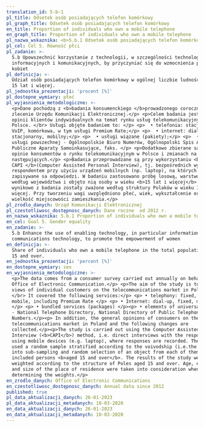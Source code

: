 ```yaml
---
translation_id: 5-b-1
pl_title: Odsetek osób posiadających telefon komórkowy
pl_graph_title: Odsetek osób posiadających telefon komórkowy
en_title: Proportion of individuals who own a mobile telephone
en_graph_title: Proportion of individuals who own a mobile telephone
pl_nazwa_wskaznika: <b>5.b.1 Odsetek osób posiadających telefon komórkowy</b>
pl_cel: Cel 5. Równość płci
pl_zadanie: >-
  5.b Upowszechnić korzystanie z technologii, w szczególności technologii
  informacyjnych i komunikacyjnych, by przyczyniać się do wzmocnienia pozycji
  kobiet
pl_definicja: >-
  Udział osób posiadających telefon komórkowy w ogólnej liczbie ludności w wieku
  15 lat i więcej.
pl_jednostka_prezentacji: 'procent [%]'
pl_dostepne_wymiary: płeć
pl_wyjasnienia_metodologiczne: >-
  <p>Dane pochodzą z <b>badania konsumenckiego </b>prowadzonego corocznie na
  zlecenie Urzędu Komunikacji Elektronicznej.</p> <p>Celem badania jest poznanie
  opinii klientów indywidualnych na temat rynku usług telekomunikacyjnych w
  Polsce. </br> Usługi objęte badaniem to: </p> <p>  • telefonia: stacjonarna,
  VoIP, komórkowa, w tym usługi Premium Rate;</p> <p>  • internet: dial-up,
  stacjonarny, mobilny;</p> <p>  • usługi wiązane (pakiety);</p> <p>  • elementy
  usługi powszechnej - Ogólnopolskie Biuro Numerów, Ogólnopolski Spis Abonentów,
  Publiczne Aparaty Samoinkasujące, faks. </p> <p>Dodatkowo zbierane są ogólne
  opinie konsumentów o rynku telekomunikacyjnym w Polsce i zmianach na nim
  następujących.</p> <p>Badania przeprowadzane są przy wykorzystaniu <b>metody
  CAPI </b>(Computer Assisted Personal Interview), tj. bezpośrednich wywiadów z
  respondentem przy użyciu urządzeń mobilnych (np. laptop), na których
  zapisywane sa odpowiedzi. W badaniu zastosowano próbę losową, warstwowaną
  według województwa i objęto nią osoby w wieku <b>15 lat i więcej</b>. Dane
  wynikowe z badania zostały zważone według struktury Polaków w wieku 15 lat i
  więcej. Przy tworzeniu wagi uwzględniono płeć, wiek, wykształcenie oraz
  wielkość miejscowości zamieszkania.</p>
pl_zrodlo_danych: Urząd Komunikacji Elektronicznej
pl_czestotliwosc_dostępnosc_danych: Dane roczne  od 2012 r.
en_nazwa_wskaznika: 5.b.1 Proportion of individuals who own a mobile telephone
en_cel: Goal 5. Gender equality
en_zadanie: >-
  5.b Enhance the use of enabling technology, in particular information and
  communications technology, to promote the empowerment of women
en_definicja: >-
  Share of individuals who own a mobile telephone in the total population aged
  15 and over.
en_jednostka_prezentacji: 'percent [%]'
en_dostepne_wymiary: sex
en_wyjasnienia_metodologiczne: >-
  <p>The data comes from a consumer survey carried out annually on behalf of the
  Office of Electronic Communication.</p> <p>The aim of the study is to seek the
  views of individual customers on the telecommunications market in Poland.
  </br> It covered the following services:</p> <p> • telephony: fixed, VoIP,
  mobile, including Premium Rate </p> <p> • Internet: dial-up, fixed, mobile
  </p> <p> • bundled services (packages) </p><p> • elements of universal service
  - National Telephone Directory, National Directory of Public Telephone
  Numbers.</p><p> In addition, the general opinions of consumers on the
  telecommunications market in Poland and the following changes are
  collected.</p><p>The study is carried out using the Computer Assisted Personal
  Interview (<b>CAPI</b>) method, i.e. direct interviews with the respondent
  using mobile devices (e.g. laptop), where responses are recorded. The study
  used a random sample stratified according to the voivodship (i.e.the division
  into sub-sampling and random selection of an object from each of them) and
  included persons <b>aged 15 and over</b>. The results of the study were
  weighted according to the structure of Poles aged 15 and over. Age, education
  and size of the place of residence were taken into consideration when
  determining the weights.</p>
en_zrodlo_danych: Office of Electronic Communications
en_czestotliwosc_dostępnosc_danych: Annual data since 2012
published: true
pl_data_aktualizacji_danych: 26-01-2023
pl_data_aktualizacji_metadanych: 10-03-2020
en_data_aktualizacji_danych: 26-01-2023
en_data_aktualizacji_metadanych: 10-03-2020
---
```

